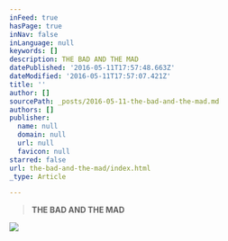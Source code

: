 ```yaml
---
inFeed: true
hasPage: true
inNav: false
inLanguage: null
keywords: []
description: THE BAD AND THE MAD
datePublished: '2016-05-11T17:57:48.663Z'
dateModified: '2016-05-11T17:57:07.421Z'
title: ''
author: []
sourcePath: _posts/2016-05-11-the-bad-and-the-mad.md
authors: []
publisher:
  name: null
  domain: null
  url: null
  favicon: null
starred: false
url: the-bad-and-the-mad/index.html
_type: Article

---
```

> **THE BAD AND THE MAD**

![](https://the-grid-user-content.s3-us-west-2.amazonaws.com/c73cf6af-601c-4edf-9ac9-f8f8512761bd.png)